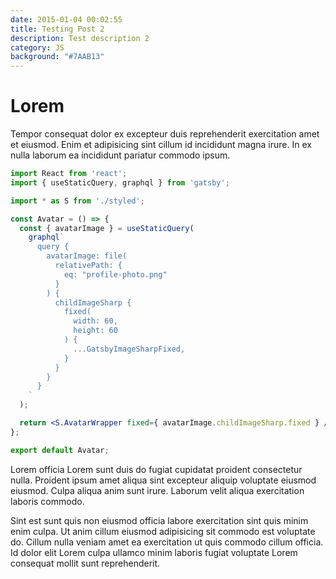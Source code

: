 ```yaml
---
date: 2015-01-04 00:02:55
title: Testing Post 2
description: Test description 2
category: JS
background: "#7AAB13"
---
```


# Lorem

Tempor consequat dolor ex excepteur duis reprehenderit exercitation amet et eiusmod. Enim et adipisicing sint cillum id incididunt magna irure. In ex nulla laborum ea incididunt pariatur commodo ipsum.

```jsx
import React from 'react';
import { useStaticQuery, graphql } from 'gatsby';

import * as S from './styled';

const Avatar = () => {
  const { avatarImage } = useStaticQuery(
    graphql`
      query {
        avatarImage: file(
          relativePath: {
            eq: "profile-photo.png"
          }
        ) {
          childImageSharp {
            fixed(
              width: 60,
              height: 60
            ) {
              ...GatsbyImageSharpFixed,
            }
          }
        }
      }
    `
  );

  return <S.AvatarWrapper fixed={ avatarImage.childImageSharp.fixed } />;
};

export default Avatar;
```

Lorem officia Lorem sunt duis do fugiat cupidatat proident consectetur nulla. Proident ipsum amet aliqua sint excepteur aliquip voluptate eiusmod eiusmod. Culpa aliqua anim sunt irure. Laborum velit aliqua exercitation laboris commodo.

Sint est sunt quis non eiusmod officia labore exercitation sint quis minim enim culpa. Ut anim cillum eiusmod adipisicing sit commodo est voluptate do. Cillum nulla veniam amet ea exercitation ut quis commodo cillum officia. Id dolor elit Lorem culpa ullamco minim laboris fugiat voluptate Lorem consequat mollit sunt reprehenderit.